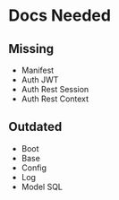 # Docs Needed 

## Missing
- Manifest
- Auth JWT
- Auth Rest Session
- Auth Rest Context

## Outdated
- Boot
- Base
- Config
- Log
- Model SQL